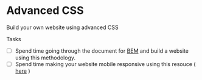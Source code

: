 # Advanced CSS

Build your own website using advanced CSS

Tasks
- [ ] Spend time going through the document for [BEM](https://en.bem.info/methodology/quick-start/) and build a website using this methodology.
- [ ] Spend time making your website mobile responsive using this resouce ( [here](https://romebell.gitbook.io/sei-412/html-css/advanced-css/02responsivedesign) )
